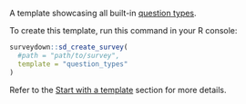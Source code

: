 A template showcasing all built-in [question types](https://surveydown.org/docs/question-types).

To create this template, run this command in your R console:

```r
surveydown::sd_create_survey(
  #path = "path/to/survey",
  template = "question_types"
)
```

Refer to the [Start with a template](https://surveydown.org/docs/getting-started#start-with-a-template) section for more details.
